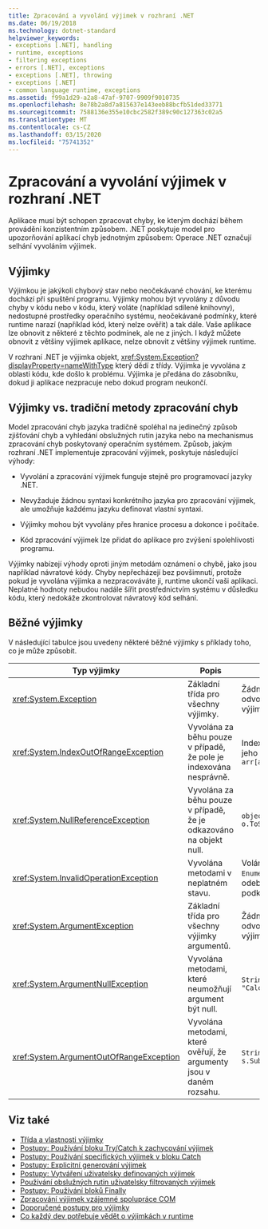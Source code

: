 ```yaml
---
title: Zpracování a vyvolání výjimek v rozhraní .NET
ms.date: 06/19/2018
ms.technology: dotnet-standard
helpviewer_keywords:
- exceptions [.NET], handling
- runtime, exceptions
- filtering exceptions
- errors [.NET], exceptions
- exceptions [.NET], throwing
- exceptions [.NET]
- common language runtime, exceptions
ms.assetid: f99a1d29-a2a8-47af-9707-9909f9010735
ms.openlocfilehash: 8e78b2a8d7a815637e143eeb88bcfb51ded33771
ms.sourcegitcommit: 7588136e355e10cbc2582f389c90c127363c02a5
ms.translationtype: MT
ms.contentlocale: cs-CZ
ms.lasthandoff: 03/15/2020
ms.locfileid: "75741352"
---
```

# <a name="handling-and-throwing-exceptions-in-net"></a>Zpracování a vyvolání výjimek v rozhraní .NET

Aplikace musí být schopen zpracovat chyby, ke kterým dochází během provádění konzistentním způsobem. .NET poskytuje model pro upozorňování aplikací chyb jednotným způsobem: Operace .NET označují selhání vyvoláním výjimek.

## <a name="exceptions"></a>Výjimky

Výjimkou je jakýkoli chybový stav nebo neočekávané chování, ke kterému dochází při spuštění programu. Výjimky mohou být vyvolány z důvodu chyby v kódu nebo v kódu, který voláte (například sdílené knihovny), nedostupné prostředky operačního systému, neočekávané podmínky, které runtime narazí (například kód, který nelze ověřit) a tak dále. Vaše aplikace lze obnovit z některé z těchto podmínek, ale ne z jiných. I když můžete obnovit z většiny výjimek aplikace, nelze obnovit z většiny výjimek runtime.

V rozhraní .NET je výjimka objekt, <xref:System.Exception?displayProperty=nameWithType> který dědí z třídy. Výjimka je vyvolána z oblasti kódu, kde došlo k problému. Výjimka je předána do zásobníku, dokud ji aplikace nezpracuje nebo dokud program neukončí.

## <a name="exceptions-vs-traditional-error-handling-methods"></a>Výjimky vs. tradiční metody zpracování chyb

Model zpracování chyb jazyka tradičně spoléhal na jedinečný způsob zjišťování chyb a vyhledání obslužných rutin jazyka nebo na mechanismus zpracování chyb poskytovaný operačním systémem. Způsob, jakým rozhraní .NET implementuje zpracování výjimek, poskytuje následující výhody:

- Vyvolání a zpracování výjimek funguje stejně pro programovací jazyky .NET.

- Nevyžaduje žádnou syntaxi konkrétního jazyka pro zpracování výjimek, ale umožňuje každému jazyku definovat vlastní syntaxi.

- Výjimky mohou být vyvolány přes hranice procesu a dokonce i počítače.

- Kód zpracování výjimek lze přidat do aplikace pro zvýšení spolehlivosti programu.

Výjimky nabízejí výhody oproti jiným metodám oznámení o chybě, jako jsou například návratové kódy. Chyby nepřecházejí bez povšimnutí, protože pokud je vyvolána výjimka a nezpracováváte ji, runtime ukončí vaši aplikaci. Neplatné hodnoty nebudou nadále šířit prostřednictvím systému v důsledku kódu, který nedokáže zkontrolovat návratový kód selhání.

## <a name="common-exceptions"></a>Běžné výjimky

V následující tabulce jsou uvedeny některé běžné výjimky s příklady toho, co je může způsobit.

| Typ výjimky | Popis | Příklad |
| -------------- | ----------- | ------- |
| <xref:System.Exception> | Základní třída pro všechny výjimky. | Žádné (použijte odvozenou třídu této výjimky). |
| <xref:System.IndexOutOfRangeException> | Vyvolána za běhu pouze v případě, že pole je indexována nesprávně. | Indexování pole mimo jeho platný rozsah: <br /> `arr[arr.Length+1]` |
| <xref:System.NullReferenceException> | Vyvolána za běhu pouze v případě, že je odkazováno na objekt null. | `object o = null;` <br /> `o.ToString();` |
| <xref:System.InvalidOperationException> | Vyvolána metodami v neplatném stavu. | Volání `Enumerator.MoveNext()` po odebrání položky z podkladové kolekce. |
| <xref:System.ArgumentException> | Základní třída pro všechny výjimky argumentů. | Žádné (použijte odvozenou třídu této výjimky). |
| <xref:System.ArgumentNullException> | Vyvolána metodami, které neumožňují argument být null. | `String s = null;` <br /> `"Calculate".IndexOf(s);`|
| <xref:System.ArgumentOutOfRangeException> | Vyvolána metodami, které ověřují, že argumenty jsou v daném rozsahu. | `String s = "string";` <br /> `s.Substring(s.Length+1);` |

## <a name="see-also"></a>Viz také

- [Třída a vlastnosti výjimky](exception-class-and-properties.md)
- [Postupy: Používání bloku Try/Catch k zachycování výjimek](how-to-use-the-try-catch-block-to-catch-exceptions.md)
- [Postupy: Používání specifických výjimek v bloku Catch](how-to-use-specific-exceptions-in-a-catch-block.md)
- [Postupy: Explicitní generování výjimek](how-to-explicitly-throw-exceptions.md)
- [Postupy: Vytváření uživatelsky definovaných výjimek](how-to-create-user-defined-exceptions.md)
- [Používání obslužných rutin uživatelsky filtrovaných výjimek](using-user-filtered-exception-handlers.md)
- [Postupy: Používání bloků Finally](how-to-use-finally-blocks.md)
- [Zpracování výjimek vzájemné spolupráce COM](handling-com-interop-exceptions.md)
- [Doporučené postupy pro výjimky](best-practices-for-exceptions.md)
- [Co každý dev potřebuje vědět o výjimkách v runtime](https://github.com/dotnet/runtime/blob/master/docs/design/coreclr/botr/exceptions.md)
